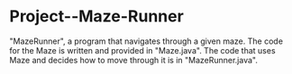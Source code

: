 # Project--Maze-Runner
 "MazeRunner", a program that navigates through a given maze. The code for the Maze is written and provided in "Maze.java". The code that uses Maze and decides how to move through it is in "MazeRunner.java".
